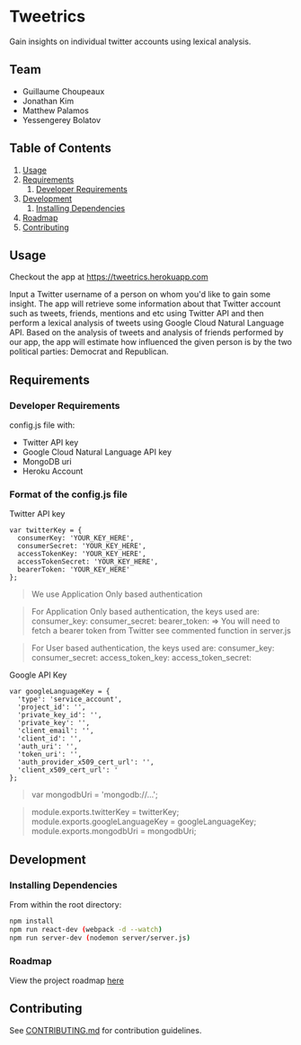 # Tweetrics

Gain insights on individual twitter accounts using lexical analysis.

## Team

  - Guillaume Choupeaux
  - Jonathan Kim
  - Matthew Palamos
  - Yessengerey Bolatov

## Table of Contents

1. [Usage](#Usage)
1. [Requirements](#requirements)
    1. [Developer Requirements](#developer-requirements)
1. [Development](#development)
    1. [Installing Dependencies](#installing-dependencies)
1. [Roadmap](#roadmap)
1. [Contributing](#contributing)

## Usage

Checkout the app at https://tweetrics.herokuapp.com

Input a Twitter username of a person on whom you'd like to gain some insight. The app will retrieve some information about that Twitter account such as tweets, friends, mentions and etc using Twitter API and then perform a lexical analysis of tweets using Google Cloud Natural Language API. Based on the analysis of tweets and analysis of friends performed by our app, the app will estimate how influenced the given person is by the two political parties: Democrat and Republican.

## Requirements

### Developer Requirements

config.js file with:

- Twitter API key
- Google Cloud Natural Language API key
- MongoDB uri
- Heroku Account

### Format of the config.js file

Twitter API key

```
var twitterKey = {
  consumerKey: 'YOUR_KEY_HERE',
  consumerSecret: 'YOUR_KEY_HERE',
  accessTokenKey: 'YOUR_KEY_HERE',
  accessTokenSecret: 'YOUR_KEY_HERE',
  bearerToken: 'YOUR_KEY_HERE'
};
```

> We use Application Only based authentication

>For Application Only based authentication, the keys used are:
>consumer_key:
>consumer_secret:
>bearer_token: => You will need to fetch a bearer token from Twitter see commented function in server.js

>For User based authentication, the keys used are:
>consumer_key:
>consumer_secret:
>access_token_key:
>access_token_secret:

Google API Key

```
var googleLanguageKey = {
  'type': 'service_account',
  'project_id': '',
  'private_key_id': '',
  'private_key': '',
  'client_email': '',
  'client_id': '',
  'auth_uri': '',
  'token_uri': '',
  'auth_provider_x509_cert_url': '',
  'client_x509_cert_url': '
};
```

>var mongodbUri = 'mongodb://...';

>module.exports.twitterKey = twitterKey;
>module.exports.googleLanguageKey = googleLanguageKey;
>module.exports.mongodbUri = mongodbUri;

## Development

### Installing Dependencies

From within the root directory:

```sh
npm install
npm run react-dev (webpack -d --watch)
npm run server-dev (nodemon server/server.js)
```

### Roadmap

View the project roadmap [here](https://docs.google.com/spreadsheets/d/1DDk2VbJyoYA3AtEJKZARK62inANgrycThp2gscf3SHY/edit?usp=sharing)

## Contributing

See [CONTRIBUTING.md](CONTRIBUTING.md) for contribution guidelines.
